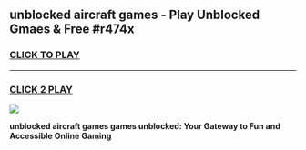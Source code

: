 
## unblocked aircraft games - Play Unblocked Gmaes & Free #r474x
<h3>
<a href="https://news.freeplayer.one?title=unblocked_aircraft_games&ref=26F">CLICK TO PLAY</a></h3>
<hr>

<h3>
<a href="https://news.freeplayer.one?title=unblocked_aircraft_games&ref=26F">CLICK 2 PLAY</a>
  
</h3>

<a href="https://news.freeplayer.one?title=unblocked_aircraft_games&ref=26F/"><img src="https://clearcache.store/games.png"></a>


**unblocked aircraft games games unblocked: Your Gateway to Fun and Accessible Online Gaming**
